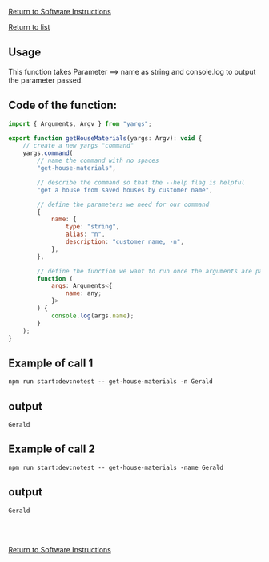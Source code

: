 [Return to Software Instructions](../software-instructions.md) 

[Return to list](../../src/calculator/readme.md) 



## Usage
This function takes Parameter ==> name as string and console.log to output the parameter passed. 

## Code of the function: 

```javascript
import { Arguments, Argv } from "yargs";

export function getHouseMaterials(yargs: Argv): void {
    // create a new yargs "command"
    yargs.command(
        // name the command with no spaces
        "get-house-materials",

        // describe the command so that the --help flag is helpful
        "get a house from saved houses by customer name",

        // define the parameters we need for our command
        {
            name: {
                type: "string",
                alias: "n",
                description: "customer name, -n",
            },
        },

        // define the function we want to run once the arguments are parsed
        function (
            args: Arguments<{
                name: any;
            }>
        ) {
            console.log(args.name);
        }
    );
}

```
## Example of call 1
```
npm run start:dev:notest -- get-house-materials -n Gerald
```
## output

`Gerald`

## Example of call 2
```
npm run start:dev:notest -- get-house-materials -name Gerald 
```
## output
`Gerald`

<br/>
<br/>

[Return to Software Instructions](../software-instructions.md) 